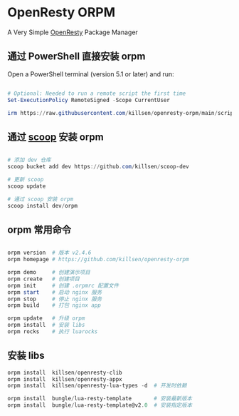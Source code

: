 # OpenResty ORPM

A Very Simple [OpenResty](https://openresty.org) Package Manager

## 通过 PowerShell 直接安装 orpm

Open a PowerShell terminal (version 5.1 or later) and run:

```PowerShell

# Optional: Needed to run a remote script the first time
Set-ExecutionPolicy RemoteSigned -Scope CurrentUser

irm https://raw.githubusercontent.com/killsen/openresty-orpm/main/scripts/install_orpm.ps1 | iex

```

## 通过 [scoop](https://scoop.sh/) 安装 orpm

```PowerShell

# 添加 dev 仓库
scoop bucket add dev https://github.com/killsen/scoop-dev

# 更新 scoop
scoop update

# 通过 scoop 安装 orpm
scoop install dev/orpm

```

## orpm 常用命令

```PowerShell

orpm version  # 版本 v2.4.6
orpm homepage # https://github.com/killsen/openresty-orpm

orpm demo     # 创建演示项目
orpm create   # 创建项目
orpm init     # 创建 .orpmrc 配置文件
orpm start    # 启动 nginx 服务
orpm stop     # 停止 nginx 服务
orpm build    # 打包 nginx app

orpm update   # 升级 orpm
orpm install  # 安装 libs
orpm rocks    # 执行 luarocks

```

## 安装 libs

```PowerShell
orpm install  killsen/openresty-clib
orpm install  killsen/openresty-appx
orpm install  killsen/openresty-lua-types -d  # 开发时依赖

orpm install  bungle/lua-resty-template       # 安装最新版本
orpm install  bungle/lua-resty-template@v2.0  # 安装指定版本
```

